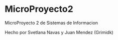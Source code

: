 # MicroProyecto2

MicroProyecto 2 de Sistemas de Informacion

Hecho por Svetlana Navas y Juan Mendez (Grimidk)